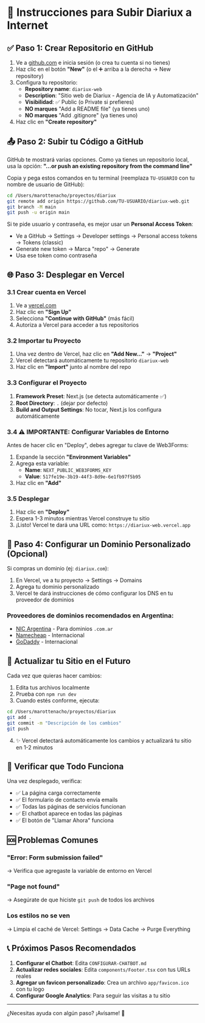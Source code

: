 # 🚀 Instrucciones para Subir Diariux a Internet

## ✅ Paso 1: Crear Repositorio en GitHub

1. Ve a [github.com](https://github.com) e inicia sesión (o crea tu cuenta si no tienes)
2. Haz clic en el botón **"New"** (o el ➕ arriba a la derecha → New repository)
3. Configura tu repositorio:
   - **Repository name**: `diariux-web`
   - **Description**: "Sitio web de Diariux - Agencia de IA y Automatización"
   - **Visibilidad**: ✅ Public (o Private si prefieres)
   - **NO marques** "Add a README file" (ya tienes uno)
   - **NO marques** "Add .gitignore" (ya tienes uno)
4. Haz clic en **"Create repository"**

## 📤 Paso 2: Subir tu Código a GitHub

GitHub te mostrará varias opciones. Como ya tienes un repositorio local, usa la opción:
**"…or push an existing repository from the command line"**

Copia y pega estos comandos en tu terminal (reemplaza `TU-USUARIO` con tu nombre de usuario de GitHub):

```bash
cd /Users/marottenacho/proyectos/diariux
git remote add origin https://github.com/TU-USUARIO/diariux-web.git
git branch -M main
git push -u origin main
```

Si te pide usuario y contraseña, es mejor usar un **Personal Access Token**:
- Ve a GitHub → Settings → Developer settings → Personal access tokens → Tokens (classic)
- Generate new token → Marca "repo" → Generate
- Usa ese token como contraseña

## 🌐 Paso 3: Desplegar en Vercel

### 3.1 Crear cuenta en Vercel
1. Ve a [vercel.com](https://vercel.com)
2. Haz clic en **"Sign Up"**
3. Selecciona **"Continue with GitHub"** (más fácil)
4. Autoriza a Vercel para acceder a tus repositorios

### 3.2 Importar tu Proyecto
1. Una vez dentro de Vercel, haz clic en **"Add New..."** → **"Project"**
2. Vercel detectará automáticamente tu repositorio `diariux-web`
3. Haz clic en **"Import"** junto al nombre del repo

### 3.3 Configurar el Proyecto
1. **Framework Preset**: Next.js (se detecta automáticamente ✅)
2. **Root Directory**: `.` (dejar por defecto)
3. **Build and Output Settings**: No tocar, Next.js los configura automáticamente

### 3.4 ⚠️ IMPORTANTE: Configurar Variables de Entorno
Antes de hacer clic en "Deploy", debes agregar tu clave de Web3Forms:

1. Expande la sección **"Environment Variables"**
2. Agrega esta variable:
   - **Name**: `NEXT_PUBLIC_WEB3FORMS_KEY`
   - **Value**: `517fe19e-3b19-44f3-8d9e-6e1fb97f5b95`
3. Haz clic en **"Add"**

### 3.5 Desplegar
1. Haz clic en **"Deploy"**
2. Espera 1-3 minutos mientras Vercel construye tu sitio
3. ¡Listo! Vercel te dará una URL como: `https://diariux-web.vercel.app`

## 🎯 Paso 4: Configurar un Dominio Personalizado (Opcional)

Si compras un dominio (ej: `diariux.com`):

1. En Vercel, ve a tu proyecto → Settings → Domains
2. Agrega tu dominio personalizado
3. Vercel te dará instrucciones de cómo configurar los DNS en tu proveedor de dominios

### Proveedores de dominios recomendados en Argentina:
- [NIC Argentina](https://nic.ar) - Para dominios `.com.ar`
- [Namecheap](https://www.namecheap.com) - Internacional
- [GoDaddy](https://www.godaddy.com) - Internacional

## 🔄 Actualizar tu Sitio en el Futuro

Cada vez que quieras hacer cambios:

1. Edita tus archivos localmente
2. Prueba con `npm run dev`
3. Cuando estés conforme, ejecuta:

```bash
cd /Users/marottenacho/proyectos/diariux
git add .
git commit -m "Descripción de los cambios"
git push
```

4. ✨ Vercel detectará automáticamente los cambios y actualizará tu sitio en 1-2 minutos

## 📱 Verificar que Todo Funciona

Una vez desplegado, verifica:
- ✅ La página carga correctamente
- ✅ El formulario de contacto envía emails
- ✅ Todas las páginas de servicios funcionan
- ✅ El chatbot aparece en todas las páginas
- ✅ El botón de "Llamar Ahora" funciona

## 🆘 Problemas Comunes

### "Error: Form submission failed"
→ Verifica que agregaste la variable de entorno en Vercel

### "Page not found"
→ Asegúrate de que hiciste `git push` de todos los archivos

### Los estilos no se ven
→ Limpia el caché de Vercel: Settings → Data Cache → Purge Everything

## 📞 Próximos Pasos Recomendados

1. **Configurar el Chatbot**: Edita `CONFIGURAR-CHATBOT.md`
2. **Actualizar redes sociales**: Edita `components/Footer.tsx` con tus URLs reales
3. **Agregar un favicon personalizado**: Crea un archivo `app/favicon.ico` con tu logo
4. **Configurar Google Analytics**: Para seguir las visitas a tu sitio

---

¿Necesitas ayuda con algún paso? ¡Avísame! 🚀
